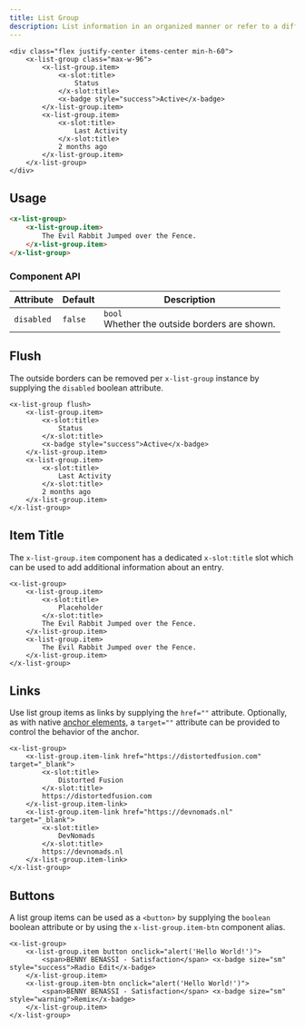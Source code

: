 ```yaml
---
title: List Group
description: List information in an organized manner or refer to a different source.
---
```


```blade-component-preview
<div class="flex justify-center items-center min-h-60">
    <x-list-group class="max-w-96">
        <x-list-group.item>
            <x-slot:title>
                Status
            </x-slot:title>
            <x-badge style="success">Active</x-badge>
        </x-list-group.item>
        <x-list-group.item>
            <x-slot:title>
                Last Activity
            </x-slot:title>
            2 months ago
        </x-list-group.item>
    </x-list-group>
</div>
```

## Usage

```html
<x-list-group>
    <x-list-group.item>
        The Evil Rabbit Jumped over the Fence.
    </x-list-group.item>
</x-list-group>
```

### Component API

| Attribute  | Default | Description                                      |
| ---------- | ------- | ------------------------------------------------ |
| `disabled` | `false` | `bool`<br>Whether the outside borders are shown. |

## Flush

The outside borders can be removed per `x-list-group` instance by supplying the `disabled` boolean attribute.

```blade-component-code
<x-list-group flush>
    <x-list-group.item>
        <x-slot:title>
            Status
        </x-slot:title>
        <x-badge style="success">Active</x-badge>
    </x-list-group.item>
    <x-list-group.item>
        <x-slot:title>
            Last Activity
        </x-slot:title>
        2 months ago
    </x-list-group.item>
</x-list-group>
```

## Item Title

The `x-list-group.item` component has a dedicated `x-slot:title` slot which can be used to add additional information about an entry.

```blade-component-code
<x-list-group>
    <x-list-group.item>
        <x-slot:title>
            Placeholder
        </x-slot:title>
        The Evil Rabbit Jumped over the Fence.
    </x-list-group.item>
    <x-list-group.item>
        The Evil Rabbit Jumped over the Fence.
    </x-list-group.item>
</x-list-group>
```

## Links

Use list group items as links by supplying the `href=""` attribute. Optionally, as with native [anchor elements](https://developer.mozilla.org/en-US/docs/Web/HTML/Element/a), a `target=""` attribute can be provided to control the behavior of the anchor.

```blade-component-code
<x-list-group>
    <x-list-group.item-link href="https://distortedfusion.com" target="_blank">
        <x-slot:title>
            Distorted Fusion
        </x-slot:title>
        https://distortedfusion.com
    </x-list-group.item-link>
    <x-list-group.item-link href="https://devnomads.nl" target="_blank">
        <x-slot:title>
            DevNomads
        </x-slot:title>
        https://devnomads.nl
    </x-list-group.item-link>
</x-list-group>
```

## Buttons

A list group items can be used as a `<button>` by supplying the `boolean` boolean attribute or by using the `x-list-group.item-btn` component alias.

```blade-component-code
<x-list-group>
    <x-list-group.item button onclick="alert('Hello World!')">
        <span>BENNY BENASSI - Satisfaction</span> <x-badge size="sm" style="success">Radio Edit</x-badge>
    </x-list-group.item>
    <x-list-group.item-btn onclick="alert('Hello World!')">
        <span>BENNY BENASSI - Satisfaction</span> <x-badge size="sm" style="warning">Remix</x-badge>
    </x-list-group.item>
</x-list-group>
```

